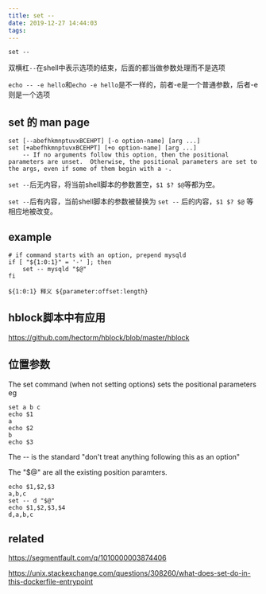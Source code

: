```yaml
---
title: set --
date: 2019-12-27 14:44:03
tags:
---
```


`set --`

双横杠`--`在shell中表示选项的结束，后面的都当做参数处理而不是选项

`echo -- -e hello`和`echo -e hello`是不一样的，前者-e是一个普通参数，后者-e则是一个选项

## set 的 man page 

```
set [--abefhkmnptuvxBCEHPT] [-o option-name] [arg ...]
set [+abefhkmnptuvxBCEHPT] [+o option-name] [arg ...]
    -- If no arguments follow this option, then the positional parameters are unset.  Otherwise, the positional parameters are set to the args, even if some of them begin with a -.
```

`set --`后无内容，将当前shell脚本的参数置空，`$1 $? $@`等都为空。

`set --`后有内容，当前shell脚本的参数被替换为 `set --` 后的内容，`$1 $? $@` 等相应地被改变。

## example

```
# if command starts with an option, prepend mysqld
if [ "${1:0:1}" = '-' ]; then
    set -- mysqld "$@"
fi
```

```
${1:0:1} 释义 ${parameter:offset:length}
```

## hblock脚本中有应用

https://github.com/hectorm/hblock/blob/master/hblock


## 位置参数

The set command (when not setting options) sets the positional parameters eg

```
set a b c
echo $1
a
echo $2
b
echo $3
```

The -- is the standard "don't treat anything following this as an option"

The "$@" are all the existing position paramters.

```
echo $1,$2,$3
a,b,c
set -- d "$@"
echo $1,$2,$3,$4   
d,a,b,c
```

## related

https://segmentfault.com/q/1010000003874406

https://unix.stackexchange.com/questions/308260/what-does-set-do-in-this-dockerfile-entrypoint

